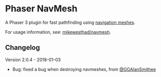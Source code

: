 # Phaser NavMesh

A Phaser 3 plugin for fast pathfinding using [navigation meshes](https://en.wikipedia.org/wiki/Navigation_mesh).

For usage information, see: [mikewesthad/navmesh](https://github.com/mikewesthad/navmesh).

## Changelog

Version 2.0.4 - 2018-01-03

- Bug: fixed a bug when destroying navmeshes, from [@GGAlanSmithee](https://github.com/GGAlanSmithee)
